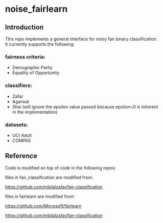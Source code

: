 # noise_fairlearn
## Introduction
This repo implements a general interface for noisy fair binary classification. It currently supports the following:

### fairness criteria:

* Demographic Parity
* Equality of Opportunity

### classifiers:

* Zafar
* Agarwal
* Shai (will ignore the epsilon value passed because epsilon=0 is inherent in the implementation)

### datasets:

 * UCI Adult
 * COMPAS


## Reference
Code is modified on top of code in the following repos:

files in fair_classification are modified from:

<https://github.com/mbilalzafar/fair-classification>

files in fairlearn are modified from:

<https://github.com/Microsoft/fairlearn>

<https://github.com/mbilalzafar/fair-classification>
